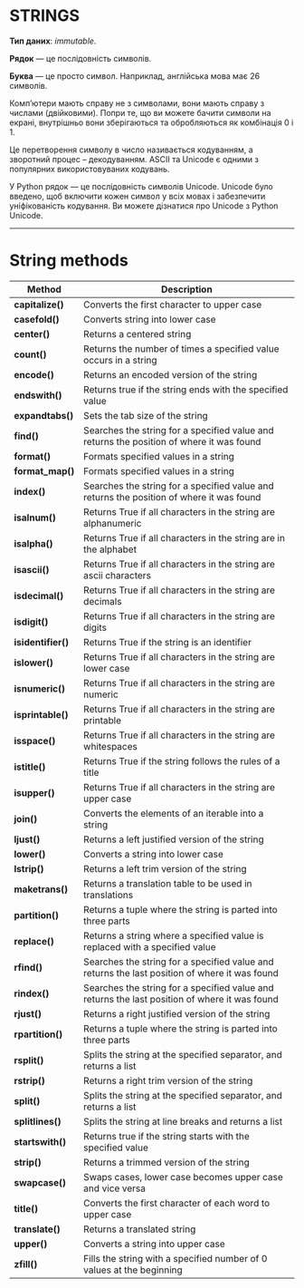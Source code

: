 STRINGS
===============
**Тип даних**: *immutable*.

**Рядок** — це послідовність символів.

**Буква** — це просто символ. Наприклад, англійська мова має 26 символів.

Комп’ютери мають справу не з символами, вони мають справу з числами (двійковими). Попри те, що ви можете бачити
символи на екрані, внутрішньо вони зберігаються та обробляються як комбінація 0 і 1.

Це перетворення символу в число називається кодуванням, а зворотний процес – декодуванням. ASCII та Unicode є одними з 
популярних використовуваних кодувань.

У Python рядок — це послідовність символів Unicode. Unicode було введено, щоб включити кожен символ у всіх мовах і 
забезпечити уніфікованість кодування. Ви можете дізнатися про Unicode з Python Unicode.

___
# String methods

| **Method**         	| **Description**                                                                                 	|
|----------------	|-----------------------------------------------------------------------------------------------	|
| **capitalize()**   	| Converts the first character to upper case                                                    	|
| **casefold()**     	| Converts string into lower case                                                               	|
| **center()**       	| Returns a centered string                                                                     	|
| **count()**        	| Returns the number of times a specified value occurs in a string                              	|
| **encode()**       	| Returns an encoded version of the string                                                      	|
| **endswith()**     	| Returns true if the string ends with the specified value                                      	|
| **expandtabs()**   	| Sets the tab size of the string                                                               	|
| **find()**         	| Searches the string for a specified value and returns the position of where it was found      	|
| **format()**       	| Formats specified values in a string                                                          	|
| **format_map()**   	| Formats specified values in a string                                                          	|
| **index()**        	| Searches the string for a specified value and returns the position of where it was found      	|
| **isalnum()**      	| Returns True if all characters in the string are alphanumeric                                 	|
| **isalpha()**      	| Returns True if all characters in the string are in the alphabet                              	|
| **isascii()**      	| Returns True if all characters in the string are ascii characters                             	|
| **isdecimal()**    	| Returns True if all characters in the string are decimals                                     	|
| **isdigit()**      	| Returns True if all characters in the string are digits                                       	|
| **isidentifier()** 	| Returns True if the string is an identifier                                                   	|
| **islower()**      	| Returns True if all characters in the string are lower case                                   	|
| **isnumeric()**    	| Returns True if all characters in the string are numeric                                      	|
| **isprintable()**  	| Returns True if all characters in the string are printable                                    	|
| **isspace()**      	| Returns True if all characters in the string are whitespaces                                  	|
| **istitle()**      	| Returns True if the string follows the rules of a title                                       	|
| **isupper()**      	| Returns True if all characters in the string are upper case                                   	|
| **join()**         	| Converts the elements of an iterable into a string                                            	|
| **ljust()**        	| Returns a left justified version of the string                                                	|
| **lower()**        	| Converts a string into lower case                                                             	|
| **lstrip()**       	| Returns a left trim version of the string                                                     	|
| **maketrans()**    	| Returns a translation table to be used in translations                                        	|
| **partition()**    	| Returns a tuple where the string is parted into three parts                                   	|
| **replace()**      	| Returns a string where a specified value is replaced with a specified value                   	|
| **rfind()**        	| Searches the string for a specified value and returns the last position of where it was found 	|
| **rindex()**       	| Searches the string for a specified value and returns the last position of where it was found 	|
| **rjust()**        	| Returns a right justified version of the string                                               	|
| **rpartition()**   	| Returns a tuple where the string is parted into three parts                                   	|
| **rsplit()**       	| Splits the string at the specified separator, and returns a list                              	|
| **rstrip()**       	| Returns a right trim version of the string                                                    	|
| **split()**        	| Splits the string at the specified separator, and returns a list                              	|
| **splitlines()**   	| Splits the string at line breaks and returns a list                                           	|
| **startswith()**   	| Returns true if the string starts with the specified value                                    	|
| **strip()**        	| Returns a trimmed version of the string                                                       	|
| **swapcase()**     	| Swaps cases, lower case becomes upper case and vice versa                                     	|
| **title()**        	| Converts the first character of each word to upper case                                       	|
| **translate()**    	| Returns a translated string                                                                   	|
| **upper()**        	| Converts a string into upper case                                                             	|
| **zfill()**        	| Fills the string with a specified number of 0 values at the beginning                         	|
